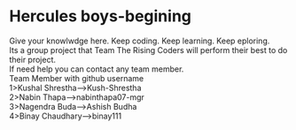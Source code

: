 # Hercules boys-begining
Give your knowlwdge here. Keep coding. Keep learning. Keep eploring.<br>
Its a group project that Team The Rising Coders will perform their best to do their project.<br>
If need help you can contact any team member.
<br>
Team Member with github username<br>
1>Kushal Shrestha-->Kush-Shrestha<br>
2>Nabin Thapa-->nabinthapa07-mgr<br>
3>Nagendra Buda-->Ashish Budha<br>
4>Binay Chaudhary-->binay111
